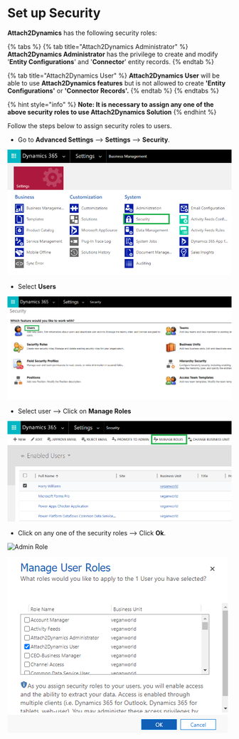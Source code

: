 # Set up Security

**Attach2Dynamics** has the following security roles:

{% tabs %}
{% tab title="Attach2Dynamics Administrator" %}
**Attach2Dynamics Administrator** has the privilege to create and modify '**Entity Configurations**' and '**Connector**' entity records.
{% endtab %}

{% tab title="Attach2Dynamics User" %}
**Attach2Dynamics User** will be able to use **Attach2Dynamics features** but is not allowed to create **'Entity Configurations'** or **'Connector Records'.**
{% endtab %}
{% endtabs %}

{% hint style="info" %}
**Note: It is necessary to assign any one of the above security roles to use Attach2Dynamics Solution**
{% endhint %}

Follow the steps below to assign security roles to users.

* Go to **Advanced Settings** --> **Settings** --> **Security**.

![](<../../.gitbook/assets/a (5).png>)

* Select **Users**

![](<../../.gitbook/assets/b (8).png>)

* Select user --> Click on **Manage Roles**

![](../../.gitbook/assets/c.png)

* Click on any one of the security roles --> Click **Ok**.

![Admin Role](<../../.gitbook/assets/Set Security\_1.png>)

![User Role](<../../.gitbook/assets/d (1).png>)
